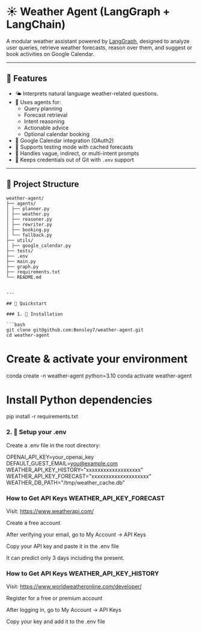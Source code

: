 # ☀️ Weather Agent (LangGraph + LangChain)

A modular weather assistant powered by [LangGraph](https://github.com/langchain-ai/langgraph), designed to analyze user queries, retrieve weather forecasts, reason over them, and suggest or book activities on Google Calendar.

---

## 🚀 Features

- 🌤️ Interprets natural language weather-related questions.
- 🧠 Uses agents for:
  - Query planning
  - Forecast retrieval
  - Intent reasoning
  - Actionable advice
  - Optional calendar booking
- 📅 Google Calendar integration (OAuth2)
- 🧪 Supports testing mode with cached forecasts
- 🔄 Handles vague, indirect, or multi-intent prompts
- 🔐 Keeps credentials out of Git with `.env` support

---

## 🧱 Project Structure

```text
weather-agent/
├── agents/
│ ├── planner.py
│ ├── weather.py
│ ├── reasoner.py
│ ├── rewriter.py
│ ├── booking.py
│ └── fallback.py
├── utils/
│ ├── google_calendar.py
├── tests/
├── .env
├── main.py
├── graph.py
├── requirements.txt
└── README.md


---

## 🧪 Quickstart

### 1. 🔧 Installation

```bash
git clone git@github.com:Bensley7/weather-agent.git
cd weather-agent
```

# Create & activate your environment
conda create -n weather-agent python=3.10
conda activate weather-agent

# Install Python dependencies
pip install -r requirements.txt

### 2. 📁 Setup your .env
Create a .env file in the root directory:

OPENAI_API_KEY=your_openai_key
DEFAULT_GUEST_EMAIL=you@example.com
WEATHER_API_KEY_HISTORY="xxxxxxxxxxxxxxxxxxx"
WEATHER_API_KEY_FORECAST="xxxxxxxxxxxxxxxxxxxx"
WEATHER_DB_PATH="/tmp/weather_cache.db"

### How to Get API Keys WEATHER_API_KEY_FORECAST

Visit: https://www.weatherapi.com/

Create a free account

After verifying your email, go to My Account → API Keys

Copy your API key and paste it in the .env file

It can predict only 3 days including the present.

### How to Get API Keys WEATHER_API_KEY_HISTORY

Visit: https://www.worldweatheronline.com/developer/

Register for a free or premium account

After logging in, go to My Account → API Keys

Copy your key and add it to the .env file